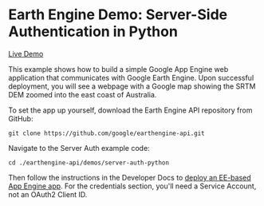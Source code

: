 # Earth Engine Demo: Server-Side Authentication in Python

[Live Demo](https://server-auth-python-dot-ee-demos.appspot.com/)

This example shows how to build a simple Google App Engine web application that
communicates with Google Earth Engine.  Upon successful deployment, you will see
a webpage with a Google map showing the SRTM DEM zoomed into the east coast of
Australia.

To set the app up yourself, download the Earth Engine API repository from GitHub:

```
git clone https://github.com/google/earthengine-api.git
```

Navigate to the Server Auth example code:

```
cd ./earthengine-api/demos/server-auth-python
```

Then follow the instructions in the Developer Docs to
[deploy an EE-based App Engine app](
    https://developers.google.com/earth-engine/app_engine_intro#deploying-app-engine-apps-with-earth-engine).
For the credentials section, you'll need a Service Account, not an OAuth2 Client ID.
